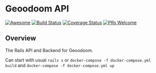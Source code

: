 # Geoodoom API

[![Awesome](https://cdn.rawgit.com/sindresorhus/awesome/d7305f38d29fed78fa85652e3a63e154dd8e8829/media/badge.svg)](https://github.com/sindresorhus/awesome)
[![Build Status](https://img.shields.io/travis/raksonibs/geodoom-api.svg?branch=master.svg?style=flat-square)](https://travis-ci.org/raksonibs/geodoom-api)
[![Coverage Status](https://img.shields.io/badge/coverage-93-brightgreen.svg)](https://coveralls.io/github/raksonibs/geodoom-api)
[![PRs Welcome](https://img.shields.io/badge/PRs-welcome-brightgreen.svg?style=flat-square)](http://makeapullrequest.com)

## Overview

The Rails API and Backend for Geoodoom.

Can start with usual `rails s` or `docker-compose -f docker-compose.yml build` and `docker-compose -f docker-compose.yml up`
